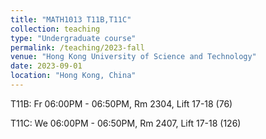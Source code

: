 ```yaml
---
title: "MATH1013 T11B,T11C"
collection: teaching
type: "Undergraduate course"
permalink: /teaching/2023-fall
venue: "Hong Kong University of Science and Technology"
date: 2023-09-01
location: "Hong Kong, China"
---
```


T11B: Fr 06:00PM - 06:50PM, Rm 2304, Lift 17-18 (76)


T11C: We 06:00PM - 06:50PM, Rm 2407, Lift 17-18 (126)

